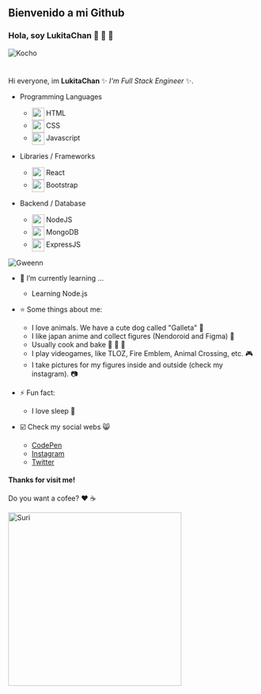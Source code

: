## Bienvenido a mi Github 
### Hola, soy LukitaChan 🌸 🌸 🌸
<img src="https://i.ibb.co/KWZwvJ3/275493041-5634967459864292-6133891615176403442-n.jpg" alt="Kocho" align="center" height="auto" width="auto"></img>
#
Hi everyone, im **LukitaChan** ✨ _I'm Full Stack Engineer_ ✨.

- Programming Languages
  - <img src="https://cdn-icons-png.flaticon.com/512/5968/5968267.png" align="center" height="25" width="auto"> HTML</img>
  - <img src="https://cdn-icons-png.flaticon.com/512/732/732190.png" align="center" height="25" width="auto"> CSS </img>
  - <img src="https://cdn-icons-png.flaticon.com/512/5968/5968292.png" align="center" height="25" width="auto"> Javascript </img>
 
- Libraries / Frameworks
  - <img src="https://cdn-icons-png.flaticon.com/512/753/753244.png" align="center" height="25" width="auto"> React </img>
  - <img src="https://cdn-icons-png.flaticon.com/512/5968/5968672.png" align="center" height="25" width="auto"> Bootstrap </img>

- Backend / Database
  - <img src="https://cdn-icons-png.flaticon.com/512/5968/5968322.png" align="center" height="25" width="auto"> NodeJS </img>
  - <img src="https://upload.wikimedia.org/wikipedia/commons/thumb/f/f9/Antu_mongodb.svg/2048px-Antu_mongodb.svg.png" align="center" height="25" width="auto"> MongoDB </img>
  - <img src="https://e7.pngegg.com/pngimages/925/447/png-clipart-express-js-node-js-javascript-mongodb-node-js-text-trademark.png" align="center" height="25" width="auto"> ExpressJS </img>

<img src="https://i.ibb.co/1n8jmkH/279022414-5762660357095001-7601276422026332215-n.jpg" alt="Gweenn" align="center" height="auto" width="auto"></img>


- 🌱 I’m currently learning ...
  - Learning Node.js

- ⭐ Some things about me:
  - I love animals. We have a cute dog called "Galleta" 🐶
  - I like japan anime and collect figures (Nendoroid and Figma) 🏯
  - Usually cook and bake 🧁 🍰 🥞
  - I play videogames, like TLOZ, Fire Emblem, Animal Crossing, etc. 🎮
  - I take pictures for my figures inside and outside (check my instagram). 📷

- ⚡ Fun fact:
  - I love sleep 🛌

 
- ☑️ Check my social webs 😸
  -  [CodePen](https://codepen.io/lucy-chable)
  -  [Instagram](https://www.instagram.com/lukitachan/)
  -  [Twitter](https://twitter.com/Lukita_Chan)

#### Thanks for visit me!
Do you want a cofee? ❤️ ☕

<img src="https://i.ibb.co/dLbsD0s/277730827-5701670439860660-3095604291390999020-n.jpg" alt="Suri" align="center" height="350" width="auto"></img>
